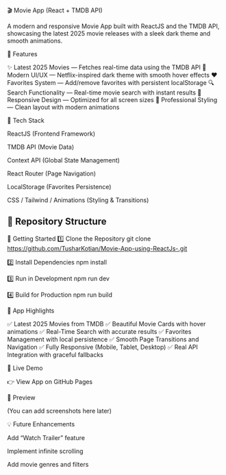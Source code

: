 🎬 Movie App (React + TMDB API)

A modern and responsive Movie App built with ReactJS and the TMDB API, showcasing the latest 2025 movie releases with a sleek dark theme and smooth animations.

🌟 Features

✨ Latest 2025 Movies — Fetches real-time data using the TMDB API
🎨 Modern UI/UX — Netflix-inspired dark theme with smooth hover effects
❤️ Favorites System — Add/remove favorites with persistent localStorage
🔍 Search Functionality — Real-time movie search with instant results
📱 Responsive Design — Optimized for all screen sizes
💫 Professional Styling — Clean layout with modern animations

🧠 Tech Stack

ReactJS (Frontend Framework)

TMDB API (Movie Data)

Context API (Global State Management)

React Router (Page Navigation)

LocalStorage (Favorites Persistence)

CSS / Tailwind / Animations (Styling & Transitions)

## 📁 Repository Structure


🚀 Getting Started
1️⃣ Clone the Repository
git clone https://github.com/TusharKotian/Movie-App-using-ReactJs-.git

2️⃣ Install Dependencies
npm install

3️⃣ Run in Development
npm run dev

4️⃣ Build for Production
npm run build

🌈 App Highlights

✅ Latest 2025 Movies from TMDB
✅ Beautiful Movie Cards with hover animations
✅ Real-Time Search with accurate results
✅ Favorites Management with local persistence
✅ Smooth Page Transitions and Navigation
✅ Fully Responsive (Mobile, Tablet, Desktop)
✅ Real API Integration with graceful fallbacks

🔗 Live Demo

👉 View App on GitHub Pages

📸 Preview

(You can add screenshots here later)

💡 Future Enhancements

Add “Watch Trailer” feature

Implement infinite scrolling

Add movie genres and filters
